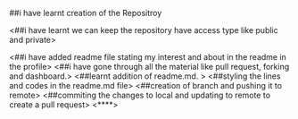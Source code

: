 ##i have learnt creation of the Repositroy 

<##i have learnt we can keep the repository have access type like public and private>

<##i have added readme file stating my interest and about in the readme in the profile>
<##i have gone through all the material like pull request, forking and dashboard.>
<##learnt addition of readme.md. >
<##styling the lines and codes in the readme.md file>
<##creation of branch and pushing it to remote>
<##commiting the changes to local and updating to remote to create a pull request>
<****>
<i had to go through other sources in order to understand some topics like generating fork and other UI things that werent clear in the link provided>
<if provided with a sample to go through that would have been useful.>
<if providing with a guiding document with rules will help us better i guess>
<but overall its great material.>
<thanks>
